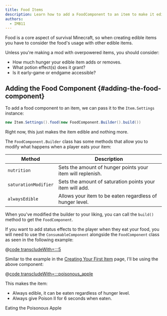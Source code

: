 ```yaml
---
title: Food Items
description: Learn how to add a FoodComponent to an item to make it edible, and configure it.
authors:
  - IMB11
---
```


Food is a core aspect of survival Minecraft, so when creating edible items you have to consider the food's usage with other edible items.

Unless you're making a mod with overpowered items, you should consider:

- How much hunger your edible item adds or removes.
- What potion effect(s) does it grant?
- Is it early-game or endgame accessible?

## Adding the Food Component {#adding-the-food-component}

To add a food component to an item, we can pass it to the `Item.Settings` instance:

```java
new Item.Settings().food(new FoodComponent.Builder().build())
```

Right now, this just makes the item edible and nothing more.

The `FoodComponent.Builder` class has some methods that allow you to modify what happens when a player eats your item:

| Method               | Description                                                |
|----------------------|------------------------------------------------------------|
| `nutrition`          | Sets the amount of hunger points your item will replenish. |
| `saturationModifier` | Sets the amount of saturation points your item will add.   |
| `alwaysEdible`       | Allows your item to be eaten regardless of hunger level.   |

When you've modified the builder to your liking, you can call the `build()` method to get the `FoodComponent`.

If you want to add status effects to the player when they eat your food, you will need to use the `ConsumableComponent` alongside the `FoodComponent` class as seen in the following example:

@[code transcludeWith=:::5](@/reference/latest/src/main/java/com/example/docs/item/ModItems.java)

Similar to the example in the [Creating Your First Item](./first-item) page, I'll be using the above component:

@[code transcludeWith=:::poisonous_apple](@/reference/latest/src/main/java/com/example/docs/item/ModItems.java)

This makes the item:

- Always edible, it can be eaten regardless of hunger level.
- Always give Poison II for 6 seconds when eaten.

<VideoPlayer src="/assets/develop/items/food_0.webm">Eating the Poisonous Apple</VideoPlayer>
